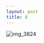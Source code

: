```yaml
---
layout: post
title: 8
---
```


![img_3824](https://user-images.githubusercontent.com/26464535/28239992-95a5eccc-69b3-11e7-9d68-0bc9caf027f7.JPG)
